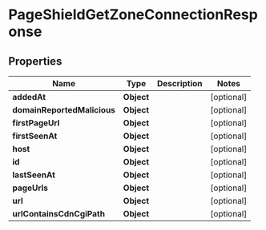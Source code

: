 

# PageShieldGetZoneConnectionResponse


## Properties

| Name | Type | Description | Notes |
|------------ | ------------- | ------------- | -------------|
|**addedAt** | **Object** |  |  [optional] |
|**domainReportedMalicious** | **Object** |  |  [optional] |
|**firstPageUrl** | **Object** |  |  [optional] |
|**firstSeenAt** | **Object** |  |  [optional] |
|**host** | **Object** |  |  [optional] |
|**id** | **Object** |  |  [optional] |
|**lastSeenAt** | **Object** |  |  [optional] |
|**pageUrls** | **Object** |  |  [optional] |
|**url** | **Object** |  |  [optional] |
|**urlContainsCdnCgiPath** | **Object** |  |  [optional] |



